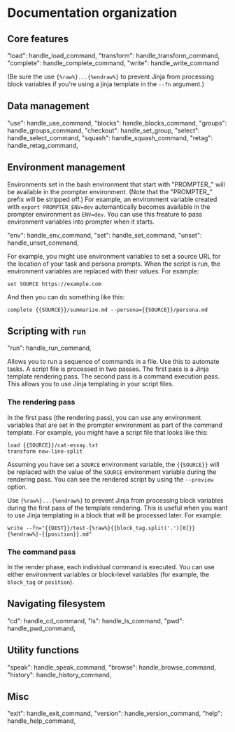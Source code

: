 # Documentation organization

## Core features

"load": handle_load_command,
"transform": handle_transform_command,
"complete": handle_complete_command,
"write": handle_write_command

(Be sure the use `{%raw%}...{%endraw%}` to prevent Jinja from processing block variables if you're using a jinja template in the `--fn` argument.)

## Data management

"use": handle_use_command,
"blocks": handle_blocks_command,
"groups": handle_groups_command,
"checkout": handle_set_group,
"select": handle_select_command,
"squash": handle_squash_command,
"retag": handle_retag_command,

## Environment management

Environments set in the bash environment that start with "PROMPTER\_" will be available in the prompter environment. (Note that the "PROMPTER\_" prefix will be stripped off.) For example, an environment variable created with `export PROMPTER_ENV=dev` automantically becomes available in the prompter environment as `ENV=dev`. You can use this freature to pass environment variables into prompter when it starts.

"env": handle_env_command,
"set": handle_set_command,
"unset": handle_unset_command,

For example, you might use environment variables to set a source URL for the location of your task and persona prompts. When the script is run, the environment variables are replaced with their values. For example:

```
set SOURCE https://example.com
```

And then you can do something like this:

```
complete {{SOURCE}}/summarize.md --persona={{SOURCE}}/persona.md
```

## Scripting with `run`

"run": handle_run_command,

Allows you to run a sequence of commands in a file. Use this to automate tasks. A script file is processed in two passes. The first pass is a Jinja template rendering pass. The second pass is a command execution pass. This allows you to use Jinja templating in your script files.

### The rendering pass

In the first pass (the rendering pass), you can use any environment variables that are set in the prompter environment as part of the command template. For example, you might have a script file that looks like this:

```
load {{SOURCE}}/cat-essay.txt
transform new-line-split
```

Assuming you have set a `SOURCE` environment variable, the `{{SOURCE}}` will be replaced with the value of the `SOURCE` environment variable during the rendering pass. You can see the rendered script by using the `--preview` option.

Use `{%raw%}...{%endraw%}` to prevent Jinja from processing block variables during the first pass of the template rendering. This is useful when you want to use Jinja templating in a block that will be processed later. For example:

```
write --fn="{{DEST}}/test-{%raw%}{{block_tag.split('.')[0]}}{%endraw%}-{{position}}.md"
```

### The command pass

In the render phase, each individual command is executed. You can use either environment variables or block-level variables (for example, the `block_tag` or `position`).

## Navigating filesystem

"cd": handle_cd_command,
"ls": handle_ls_command,
"pwd": handle_pwd_command,

## Utility functions

"speak": handle_speak_command,
"browse": handle_browse_command,
"history": handle_history_command,

## Misc

"exit": handle_exit_command,
"version": handle_version_command,
"help": handle_help_command,
